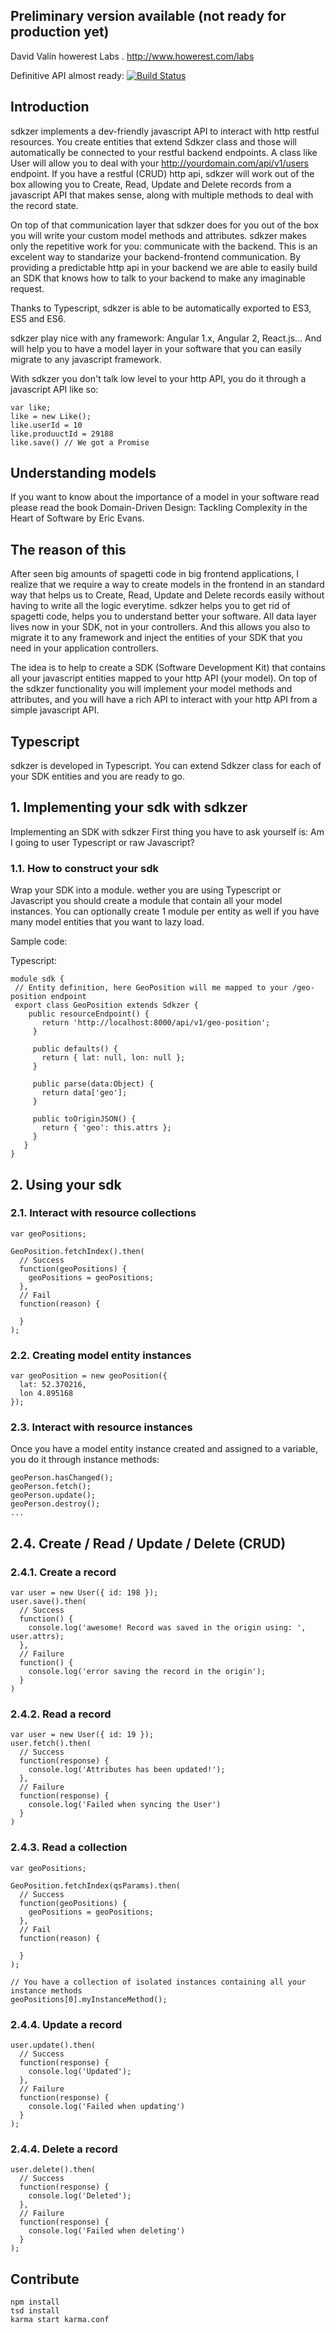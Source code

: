 ## Preliminary version available (not ready for production yet) ##

David Valín
  howerest Labs . http://www.howerest.com/labs

Definitive API almost ready:
  [![Build Status](https://travis-ci.org/howerest/sdkzer.svg?branch=master)](https://travis-ci.org/howerest/sdkzer)

## Introduction ##
sdkzer implements a dev-friendly javascript API to interact with http restful resources. You create entities that extend Sdkzer class and those will automatically be connected to your restful backend endpoints. A class like User will allow you to deal with your http://yourdomain.com/api/v1/users endpoint. If you have a restful (CRUD) http api, sdkzer will work out of the box allowing you to Create, Read, Update and Delete records from a javascript API that makes sense, along with multiple methods to deal with the record state.

On top of that communication layer that sdkzer does for you out of the box you will write your custom model methods and  attributes. sdkzer makes only the repetitive work for you: communicate with the backend. This is an excelent way to standarize your backend-frontend communication. By providing a predictable http api in your backend we are able to easily build an SDK that knows how to talk to your backend to make any imaginable request.

Thanks to Typescript, sdkzer is able to be automatically exported to ES3, ES5 and ES6.

sdkzer play nice with any framework: Angular 1.x, Angular 2, React.js... And will help you to have a model layer in your software that you can easily migrate to any javascript framework.

With sdkzer you don't talk low level to your http API, you do it through a javascript API like so:

```
var like;
like = new Like();
like.userId = 10
like.produuctId = 29188
like.save() // We got a Promise
```


## Understanding models ##

If you want to know about the importance of a model in your software read please read the book Domain-Driven Design: Tackling Complexity in the Heart of Software by Eric Evans.

## The reason of this ##

After seen big amounts of spagetti code in big frontend applications, I realize that we require a way to create models in the frontend in an standard way that helps us to Create, Read, Update and Delete records easily without having to write all the logic everytime. sdkzer helps you to get rid of spagetti code, helps you to understand better your software. All data layer lives now in your SDK, not in your controllers. And this allows you also to migrate it to any framework and inject the entities of your SDK that you need in your application controllers.

The idea is to help to create a SDK (Software Development Kit) that contains all your javascript entities mapped to your http API (your model). On top of the sdkzer functionality you will implement your model methods and attributes, and you will have a rich API to interact with your http API from a simple javascript API.

## Typescript ##

sdkzer is developed in Typescript. You can extend Sdkzer class for each of your SDK entities and you are ready to go.

## 1. Implementing your sdk with sdkzer ##

Implementing an SDK with sdkzer First thing you have to ask yourself is: Am I going to user Typescript or raw Javascript?

### 1.1. How to construct your sdk ###

Wrap your SDK into a module. wether you are using Typescript or Javascript you should create a module that contain all your model instances. You can optionally create 1 module per entity as well if you have many model entities that you want to lazy load.

Sample code:

Typescript:
```
module sdk {
 // Entity definition, here GeoPosition will me mapped to your /geo-position endpoint
 export class GeoPosition extends Sdkzer {
    public resourceEndpoint() {
       return 'http://localhost:8000/api/v1/geo-position';
     }

     public defaults() {
       return { lat: null, lon: null };
     }

     public parse(data:Object) {
       return data['geo'];
     }

     public toOriginJSON() {
       return { 'geo': this.attrs };
     }
   }
}
```

## 2. Using your sdk

### 2.1. Interact with resource collections ###

```
var geoPositions;

GeoPosition.fetchIndex().then(
  // Success
  function(geoPositions) {
    geoPositions = geoPositions;
  },
  // Fail
  function(reason) {

  }
);
```

### 2.2. Creating model entity instances ###

```
var geoPosition = new geoPosition({
  lat: 52.370216,
  lon 4.895168
});

```

### 2.3. Interact with resource instances ###

Once you have a model entity instance created and assigned to a variable, you do it through instance methods:

```
geoPerson.hasChanged();
geoPerson.fetch();
geoPerson.update();
geoPerson.destroy();
...
```

## 2.4. Create / Read / Update / Delete (CRUD) ##

### 2.4.1. Create a record ###
```
var user = new User({ id: 198 });
user.save().then(
  // Success
  function() {
    console.log('awesome! Record was saved in the origin using: ', user.attrs);
  },
  // Failure
  function() {
    console.log('error saving the record in the origin');
  }
)

```
### 2.4.2. Read a record ###
```
var user = new User({ id: 19 });
user.fetch().then(
  // Success
  function(response) {
    console.log('Attributes has been updated!');
  },
  // Failure
  function(response) {
    console.log('Failed when syncing the User')
  }
)
```

### 2.4.3. Read a collection ###

```
var geoPositions;

GeoPosition.fetchIndex(qsParams).then(
  // Success
  function(geoPositions) {
    geoPositions = geoPositions;
  },
  // Fail
  function(reason) {

  }
);

// You have a collection of isolated instances containing all your instance methods
geoPositions[0].myInstanceMethod();
```

### 2.4.4. Update a record ###
```
user.update().then(
  // Success
  function(response) {
    console.log('Updated');
  },
  // Failure
  function(response) {
    console.log('Failed when updating')
  }
);
```
### 2.4.4. Delete a record ###
```
user.delete().then(
  // Success
  function(response) {
    console.log('Deleted');
  },
  // Failure
  function(response) {
    console.log('Failed when deleting')
  }
);
```

## Contribute ##

```
npm install
tsd install
karma start karma.conf
```
